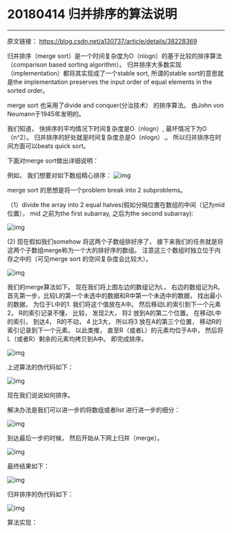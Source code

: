 # 20180414 归并排序的算法说明



---------------------------------------------------------------

原文链接： https://blog.csdn.net/a130737/article/details/38228369

归并排序（merge sort）是一个时间复杂度为O（nlogn）的基于比较的排序算法（comparison based sorting algorithm）。 归并排序大多数实现（implementation）都将其实现成了一个stable sort, 所谓的stable sort的意思就是the implementation preserves the input order of equal elements in the sorted order。

merge sort 也采用了divide and conquer(分治技术） 的排序算法。 由John von Neumann于1945年发明的。 

我们知道， 快排序的平均情况下时间复杂度是O（nlogn）, 最坏情况下为O（n^2）。 归并排序的好处就是时间复杂度总是O（nlogn）.。 所以归并排序在时间方面可以beats quick sort。

下面对merge sort做出详细说明：

例如， 我们想要对如下数组精心排序：
![img](https://img-blog.csdn.net/20140728134649827?watermark/2/text/aHR0cDovL2Jsb2cuY3Nkbi5uZXQvYTEzMDczNw==/font/5a6L5L2T/fontsize/400/fill/I0JBQkFCMA==/dissolve/70/gravity/SouthEast)

merge sort 的思想是将一个problem break into 2 subproblems。 

（1）divide the array into 2 equal halves(假如分隔位置在数组的中间（记为mid位置）， mid 之前为the first subarray, 之后为the second subarray):

![img](https://img-blog.csdn.net/20140728135132702?watermark/2/text/aHR0cDovL2Jsb2cuY3Nkbi5uZXQvYTEzMDczNw==/font/5a6L5L2T/fontsize/400/fill/I0JBQkFCMA==/dissolve/70/gravity/SouthEast)

(2) 现在假如我们somehow 将这两个子数组排好序了， 接下来我们的任务就是将这两个子数组merge称为一个大的排好序的数组。 注意这三个数组时独立位于内存之中的（可见merge sort 的空间复杂度会比较大）。

![img](https://img-blog.csdn.net/20140728135521102?watermark/2/text/aHR0cDovL2Jsb2cuY3Nkbi5uZXQvYTEzMDczNw==/font/5a6L5L2T/fontsize/400/fill/I0JBQkFCMA==/dissolve/70/gravity/SouthEast)

我们的merge算法如下。 现在我们将上图左边的数组记为L， 右边的数组记为R。  首先第一步，比较L的第一个未选中的数据和R中第一个未选中的数据， 找出最小的数据， 为位于L中的1. 我们将这个值放在A中。 然后移动L的索引到下一个元素2， R的索引记录不懂， 比较， 发现2大， 将2 放到A的第二个位置。 在移动L中的索引， 到达4， R的不动， 4 比3大， 所以将3 放在A的第三个位置， 移动R的索引记录到下一个元素。 以此类推， 直至R（或者L）的元素均位于A中， 然后将L（或者R）剩余的元素均拷贝到A中。 即完成排序。

![img](https://img-blog.csdn.net/20140728135504156?watermark/2/text/aHR0cDovL2Jsb2cuY3Nkbi5uZXQvYTEzMDczNw==/font/5a6L5L2T/fontsize/400/fill/I0JBQkFCMA==/dissolve/70/gravity/SouthEast)

上述算法的伪代码如下：

![img](https://img-blog.csdn.net/20140728140619907?watermark/2/text/aHR0cDovL2Jsb2cuY3Nkbi5uZXQvYTEzMDczNw==/font/5a6L5L2T/fontsize/400/fill/I0JBQkFCMA==/dissolve/70/gravity/SouthEast)

现在我们说说如何排序。

解决办法是我们可以进一步的将数组或者list 进行进一步的细分：

![img](https://img-blog.csdn.net/20140728140902678?watermark/2/text/aHR0cDovL2Jsb2cuY3Nkbi5uZXQvYTEzMDczNw==/font/5a6L5L2T/fontsize/400/fill/I0JBQkFCMA==/dissolve/70/gravity/SouthEast)

到达最后一步的时候， 然后开始从下网上归并（merge）。

![img](https://img-blog.csdn.net/20140728141037167?watermark/2/text/aHR0cDovL2Jsb2cuY3Nkbi5uZXQvYTEzMDczNw==/font/5a6L5L2T/fontsize/400/fill/I0JBQkFCMA==/dissolve/70/gravity/SouthEast)

最终结果如下：

![img](https://img-blog.csdn.net/20140728140910796?watermark/2/text/aHR0cDovL2Jsb2cuY3Nkbi5uZXQvYTEzMDczNw==/font/5a6L5L2T/fontsize/400/fill/I0JBQkFCMA==/dissolve/70/gravity/SouthEast)

归并排序的伪代码如下：

![img](https://img-blog.csdn.net/20140728141813343?watermark/2/text/aHR0cDovL2Jsb2cuY3Nkbi5uZXQvYTEzMDczNw==/font/5a6L5L2T/fontsize/400/fill/I0JBQkFCMA==/dissolve/70/gravity/SouthEast)

算法实现：

